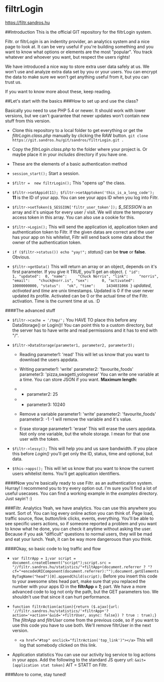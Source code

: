 filtrLogin
===========

https://filtr.sandros.hu

##Introduction
This is the official GIT repository for the filtrLogin system.

Filtr. or filtrLogin is an indentity provider, an analytics system and a nice page to look at.
It can be very useful if you're building something and you want to know what options or elements are the most "popular". You track whatever and whoever you want, but respect the users rights!

We have introduced a nice way to store extra user data safely at us. We won't use and analyze extra data set by you or your users.
You can encrypt the data to make sure we won't get anything useful from it, but you can trust us.

If you want to know more about these, keep reading.

##Let's start with the basics
###How to set up and use the class?

Basically you need to use PHP 5.4 or newer. It should work with lower versions, but we can't guarantee that newer updates won't contain new stuff from this version.

+ Clone this repository to a local folder to get everything or get the *filtrLogin.class.php* manually by clicking the RAW button.
`git clone https://git.sandros.hu/git/sandros/filtrLogin.git .`

+ Copy the *filtrLogin.class.php* to the folder where your project is. Or maybe place it in your *includes* directory if you have one.

+ These are the elements of a basic authentication method
 - `session_start();`
   Start a session.

 - `$filtr =  new filtrLogin();`
   This "opens up" the class.

 - `$filtr->setAppid(11);
    $filtr->setApptoken('this_is_a_long_code');`
   **11** is the ID of your app. You can see your apps ID when you log into Filtr.

 - `$filtr->setToken($_SESSION['filtr_user_token']);`
   *$_SESSION* is an array and it's unique for every user / visit. We will store the temporary access token in this array. You can also use a cookie for this.

 - `$filtr->Login();`
   This will send the application id, application token and authentication token to Filtr. If the given datas are correct and the user has your app on his whitelist, Filtr will send back some data about the owner of the authentication token.

 - `if ($filtr->status()) echo "yay!";`
   *status()* can be **true** or **false**. Obvious.

 - `$filtr->getData()`
   This will return an array or an object, depends on it's first parameter. If you give it TRUE, you'll get an object.
   `{
	"id":		1,
	"updated":	0,
	"name":		"Chuck Norris",
	"link":		"norris",
	"email":	"chuck@norr.is",
	"sex":		0,
	"activated":	10000000000,
	"status":	"ok",
	"time":		1434031066
}`
   *updated*, *activated* and *time* are unix timestamps. Updated is 0 if the user never updated its profile. Activated can be 0 or the actual time of the Filtr. activation. Time is the current time at us. :D

####The advanced stuff
- `$filtr->cache = '/tmp/';`
  You HAVE TO place this before any DataStorage() or Login()!
  You can point this to a custom directory, but the server has to have write and read permissions and it has to end with "/".

- `$filtr->DataStorage(parameter1, parameter2, parameter3);`
  + Reading
    parameter1: 'read'
    This will let us know that you want to download the users appdata.

  + Writing
    parameter1: 'write'
    parameter2: 'favourite_foods'
    parameter3: 'pizza,swagetti,yolognese'
    You can write one variable at a time. You can store JSON if you want.
	**Maximum length:**
  + + parameter2: 25
  + + parameter3: 10240

  + Remove a variable
    parameter1: 'write'
	parameter2: 'favourite_foods'
	parameter3: -1
	-1 will remove the variable and it's value.

  + Erase storage
    parameter1: 'erase'
    This will erase the users appdata. Not only one variable, but the whole storage. I mean for that one user with the token.

- `$filtr->lessy();`
  This will help you and us save bandwidth. If you place this before *Login()* you'll get only the ID, status, time and optional, but data.

- `$this->apps();`
  This will let us know that you want to know the current users whitelist items. You'll get application identifiers.

####Now you're basically ready to use Filtr. as an authentication system. Hurray!
I recommend you to try every option out. I'm sure you'll find a lot of useful usecases.
You can find a working example in the *examples* directory. Just sayin'! :)

###Filtr. Analytics
Yeah, we have analytics. You can use this anywhere you want. Sort of.
You can log every online action you can think of. Page load, traffic source, flow, button/link clicks, events, everything. You'll be able to see specific users actions, so if someone reported a problem and you want to know what he done, you can check it anytime without asking the user. Because if you ask "difficult" questions to normal users, they will be mad and eat your lunch. Yeah, it can be way more dangerouos than you think.

####Okay, so basic code to log traffic and flow
+ `var filtrApp = 1;var script = document.createElement("script");script.src = "//filtr.sandros.hu/statistics/"+filtApp+(document.referrer ? "?cf="+encodeURIComponent(document.referrer):"");document.getElementsByTagName("head")[0].appendChild(script);`
  Before you insert this code to your awesome sites head part, make sure that you replaced the number with your apps ID in the **filtrApp = *1*;** part.
  We have a more advanced code to log not only the path, but the GET parameters too. We shouldn't use that since it can hurt performance.

+ `function filtrAction(action){return ($.ajax({url: '//filtr.sandros.hu/statistics/'+filtrApp+'?action='+action+'&uid='+filtrUser, async: false}) ? true : true);}`
  The *filtrApp* and *filtrUser* come from the previous code, so if you want to use this code you have to use both. We'll remove filtrUser in the next version.
  - `<a href="#top" onclick="filtrAction('top_link')"></a>`
    This will log that somebody clicked on this link.

+ Application statistics
  You can use our activity log service to log actions in your apps.
  Add the following to the standard JS query url:
  `&ait=[application stat token]`
  AIT = STATT on Filtr.

###More to come, stay tuned!
